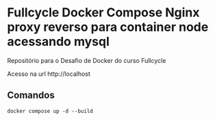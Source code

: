 # Fullcycle Docker Compose Nginx proxy reverso para container node acessando mysql
Repositório para o Desafio de Docker do curso Fullcycle

Acesso na url http://localhost

## Comandos
```docker compose up -d --build```
